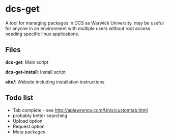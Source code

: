 # dcs-get

A tool for managing packages in DCS as Warwick University, may be useful for anyone in an environment with multiple users 
without root access needing specific linux applications.

## Files

**dcs-get**: Main script

**dcs-get-install**: Install script

**site/**: Website including installation instructions

## Todo list

* Tab complete - see http://aplawrence.com/Unix/customtab.html
* probably better searching
* Upload option
* Request option
* Meta packages
